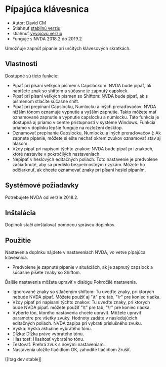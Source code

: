 # Pípajúca klávesnica #

* Autor: David CM
* Stiahnuť [stabilnú verziu][1]
* stiahnuť [vývojovú verziu][2]
* Funguje s NVDA 2018.2 do 2019.2

Umožňuje  zapnúť pípanie pri určitých klávesových skratkách.

## Vlastnosti

Dostupné sú tieto funkcie:

* Pípať pri písaní veľkých písmen s Capslockom: NVDA bude pípať, ak napíšete
  znak so shiftom a súčasne je zapnutý capslock.
* Pípať pri písaní veľkých písmen so Shiftom: NVDA bude pípať, ak s písmenom
  stlačíte súčasne shift.
* Pípať pri prepínaní Capslocku, Numlocku a iných preraďovačov: NVDA nižším
  tónom oznamuje vypnutie a vyšším zapnutie. Takto môžete mať oznamované
  zapnutie a vypnutie capslocku a numlocku. Táto funkcia je dostupná aj
  priamo v centre prístupnosti v systéme Windows. Funkcia priamo v doplnku
  lepšie funguje na rozložení desktop.
* Oznamovať prepínanie Capslocku, Numlocku a iných preraďovačov (: Ak
  zapnete pípanie, môžete si ešte nechať okrem zvukov oznamovať stav aj
  hlasom.
* Vždy pípať pri napísaní týchto znakov: NVDA bude pípať pri znakoch, ktoré
  nastavíte v pokročilých nastaveniach.
* Nepípať v heslových editačných poliach: Toto nastavenie je predvolene
  začiarknuté, aby sa predišlo bezpečnostným rizykám. Môžete ho odčiarknuť,
  ak chcete oznamovať znaky pri písaní hesiel pípaním.

## Systémové  požiadavky

Potrebujete NVDA od verzie 2018.2.

## Inštalácia

Doplnok stačí ainštalovať pomocou správcu doplnkov.

## Použitie

Nastavenia doplnku nájdete v nastaveniach NVDA, vo vetve pípajúca klávesnica.

* Predvolene je zapnuté pípanie v situáciách, ak je zapnutý capslock a
  súčasne píšete znaky so Shiftom.

Ďalšie nastavenia môžete upraviť v dialógu Pokročilé nastavenia.

* Ignorované znaky so stlačeným shiftom: Tu uveďte znaky, pri ktorých nebude
  NVDA pípať. Môžete použiť aj "\t" pre tab, "\r" pre koniec riadka.
* Vždy pípať pri napísaní týchto znakov: Tu uveďte znaky, pri ktorých bude
  NVDA pípať. môžete použiť "\t" pre tab, "\r" pre koniec riadka.
* Vyberte tón, ktorého nastavenia chcete upraviť. Môžete upraviť parametre
  pre všetky zvuky. Hodnoty zadáte v nasledujúcich editačných poliach. NVDA
  zapípa pri vybratí príslušného zvuku.
* Výška: Výška aktuálne vybratého tónu.
* Dĺžka: Dĺžka práve vybratého tónu.
* Hlasitosť: Hlasitosť vybratého tónu.
* Testovať: Prehrá zvuk s novými nastaveniami.
* Nastavenia uložíte tlačidlom OK, zahodíte tlačidlom Zrušiť.

[[!tag dev stable]]

[1]: https://addons.nvda-project.org/files/get.php?file=beepkeyboard

[2]: https://addons.nvda-project.org/files/get.php?file=beepkeyboard
